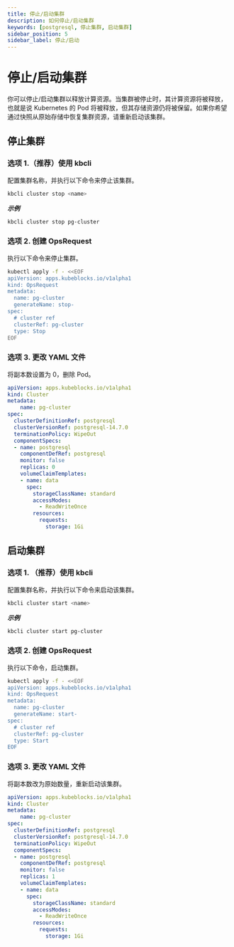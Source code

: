```yaml
---
title: 停止/启动集群
description: 如何停止/启动集群
keywords: [postgresql, 停止集群, 启动集群]
sidebar_position: 5
sidebar_label: 停止/启动
---
```


# 停止/启动集群

你可以停止/启动集群以释放计算资源。当集群被停止时，其计算资源将被释放，也就是说 Kubernetes 的 Pod 将被释放，但其存储资源仍将被保留。如果你希望通过快照从原始存储中恢复集群资源，请重新启动该集群。

## 停止集群

### 选项 1.（推荐）使用 kbcli

配置集群名称，并执行以下命令来停止该集群。

```bash
kbcli cluster stop <name>
```

***示例***

```bash
kbcli cluster stop pg-cluster
```

### 选项 2. 创建 OpsRequest

执行以下命令来停止集群。

```bash
kubectl apply -f - <<EOF
apiVersion: apps.kubeblocks.io/v1alpha1
kind: OpsRequest
metadata:
  name: pg-cluster
  generateName: stop-
spec:
  # cluster ref
  clusterRef: pg-cluster
  type: Stop
EOF
```

### 选项 3. 更改 YAML 文件

将副本数设置为 0，删除 Pod。

```yaml
apiVersion: apps.kubeblocks.io/v1alpha1
kind: Cluster
metadata:
    name: pg-cluster
spec:
  clusterDefinitionRef: postgresql
  clusterVersionRef: postgresql-14.7.0
  terminationPolicy: WipeOut
  componentSpecs:
  - name: postgresql
    componentDefRef: postgresql
    monitor: false  
    replicas: 0
    volumeClaimTemplates:
    - name: data
      spec:
        storageClassName: standard
        accessModes:
          - ReadWriteOnce
        resources:
          requests:
            storage: 1Gi
```

## 启动集群
  
### 选项 1. （推荐）使用 kbcli

配置集群名称，并执行以下命令来启动该集群。

```bash
kbcli cluster start <name>
```

***示例***

```bash
kbcli cluster start pg-cluster
```

### 选项 2. 创建 OpsRequest

执行以下命令，启动集群。

```bash
kubectl apply -f - <<EOF
apiVersion: apps.kubeblocks.io/v1alpha1
kind: OpsRequest
metadata:
  name: pg-cluster
  generateName: start-
spec:
  # cluster ref
  clusterRef: pg-cluster
  type: Start
EOF 
```

### 选项 3. 更改 YAML 文件

将副本数改为原始数量，重新启动该集群。

```yaml
apiVersion: apps.kubeblocks.io/v1alpha1
kind: Cluster
metadata:
    name: pg-cluster
spec:
  clusterDefinitionRef: postgresql
  clusterVersionRef: postgresql-14.7.0
  terminationPolicy: WipeOut
  componentSpecs:
  - name: postgresql
    componentDefRef: postgresql
    monitor: false  
    replicas: 1
    volumeClaimTemplates:
    - name: data
      spec:
        storageClassName: standard
        accessModes:
          - ReadWriteOnce
        resources:
          requests:
            storage: 1Gi
```
